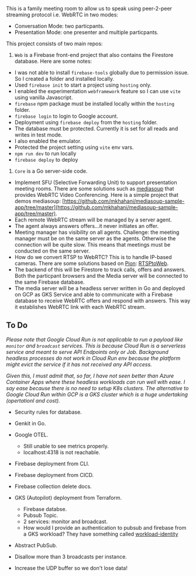 This is a family meeting room to allow us to speak using peer-2-peer streaming protocol i.e. WebRTC in two modes:
- Conversation Mode: two particpants.
- Presentation Mode: one presenter and multiple particpants.

This project consists of two main repos:
1. `Web` is a Firebase front-end project that also contains the Firestore database. Here are some notes:

- I was not able to install `firebase-tools` globally due to permission issue. So I created a folder and installed locally.
- Used `firebase init` to start a project using `hosting` only.
- I enabled the experimentation `webframework` feature so I can use `vite` using vanilla Javascript.
- `firebase` npm package must be installed locally within the `hosting` folder.
- `firebase login` to login to Google account.
- Deployment using `firebase deploy` from the `hosting` folder.
- The database must be protected. Currently it is set for all reads and writes in test mode.
- I also enabled the emulator.
- Protected the project setting using `vite` env vars.
- `npm run dev` to run locally
- `firebase deploy` to deploy

1. `Core` is a Go server-side code.

- Implement SFU (Selective Forwarding Unit) to support presentation meeting rooms. There are some solutions such as [mediasoup](https://mediasoup.org/) that provides WebRTC Video Conferencing. Here is a simple project that demos mediasoup: [https://github.com/mkhahani/mediasoup-sample-app/tree/master](https://github.com/mkhahani/mediasoup-sample-app/tree/master).
- Each remote WebRTC stream will be managed by a server agent. 
- The agent always answers offers...it never initiates an offer.
- Meeting manager has visibility on all agents. Challenge: the meeting manager must be on the same server as the agents. Otherwise the connection will be quite slow. This means that meetings must be conducted on the same server.
- How do we convert RTSP to WebRTC? This is to handle IP-based cameras. There are some solutions based on [Pion](github.com/pion/webrtc/v4): [RTSPtoWeb](https://github.com/deepch/RTSPtoWeb).
- The backend of this will be Firestore to track calls, offers and answers. Both the particpant browsers and the Media server will be connected to the same Firebase database. 
- The media server will be a headless server written in Go and deployed on GCP as GKS Service and able to communicate with a Firebase database to receive WebRTC offers and respond with answers. This way it establishes WebRTC link with each WebRTC stream.  

## To Do

*Please note that Google Cloud Run is not applicable to run a payload like `monitor` and `broadcast` services. This is because Cloud Run is a serverless service and meant to serve API Endpoints only or Job. Background headless processes do not work in Cloud Run env because the platform might evict the service if it has not received any API access.*

*Given this, I must admit that, so far, I have not seen better than Azure Container Apps where these headless workloads can run well with ease. I say ease because there is no need to setup K8s clusters. The alternative to Google Cloud Run within GCP is a GKS cluster which is a huge undertaking (opertationl and cost).*

- Security rules for database.
- Genkit in Go.
- Google OTEL.
    - Still unable to see metrics properly.
    - localhost:4318 is not reachable.
- Firebase deployment from CLI.
- Firebase deployment from CICD.
- Firebase collection delete docs.
- GKS (Autopilot) deployment from Terraform.
    - Firebase databse.
    - Pubsub Topic.
    - 2 services: monitor and broadcast.
    - How would I provide an authentication to pubsub and firebase from a GKS workload? They have something called [workload-identity](https://cloud.google.com/kubernetes-engine/docs/how-to/workload-identity)

- Abstract PubSub.
- Disallow more than 3 broadcasts per instance.
- Increase the UDP buffer so we don't lose data!






